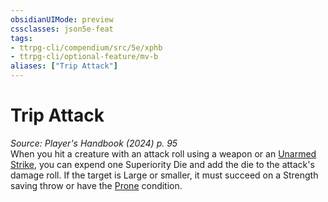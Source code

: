 ```yaml
---
obsidianUIMode: preview
cssclasses: json5e-feat
tags:
- ttrpg-cli/compendium/src/5e/xphb
- ttrpg-cli/optional-feature/mv-b
aliases: ["Trip Attack"]
---
```

# Trip Attack
*Source: Player's Handbook (2024) p. 95*  
When you hit a creature with an attack roll using a weapon or an [Unarmed Strike](Misc%20Files/CLI/rules/variant-rules/unarmed-strike-xphb.md), you can expend one Superiority Die and add the die to the attack's damage roll. If the target is Large or smaller, it must succeed on a Strength saving throw or have the [Prone](Misc%20Files/CLI/rules/conditions.md#Prone) condition.